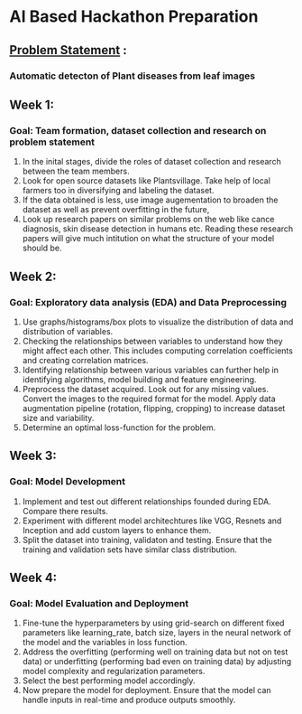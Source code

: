 # AI Based Hackathon Preparation

## <u>Problem Statement</u>   :  
### Automatic detecton of Plant diseases from leaf images

## Week 1: 
### Goal: Team formation, dataset collection and research on problem statement

1. In the inital stages, divide the roles of dataset collection and research between the team members. 
2. Look for open source datasets like Plantsvillage. Take help of local farmers too in diversifying and labeling the dataset. 
3. If the data obtained is less, use image augementation to broaden the dataset as well as prevent overfitting in the future,
4. Look up research papers on similar problems on the web like cance diagnosis, skin disease detection in humans etc. Reading these research papers will give much intitution on what the structure of your model should be.

## Week 2: 
### Goal: Exploratory data analysis (EDA) and Data Preprocessing

1. Use graphs/histograms/box plots to visualize the distribution of data and distribution of variables. 
2. Checking the relationships between variables to understand how they might affect each other. This includes computing correlation coefficients and creating correlation matrices.
3. Identifying relationship between various variables can further help in identifying algorithms, model building and feature engineering.
4. Preprocess the dataset acquired. Look out for any missing values. Convert the images to the required format for the model. Apply data augmentation pipeline (rotation, flipping, cropping) to increase dataset size and variability.
5. Determine an optimal loss-function for the problem.

## Week 3: 
### Goal: Model Development

1. Implement and test out different relationships founded during EDA. Compare there results.
2. Experiment with different model architechtures like VGG, Resnets and Inception and add custom layers to enhance them.
3. Split the dataset into training, validaton and testing. Ensure that the training and validation sets have similar class distribution.

## Week 4:
### Goal: Model Evaluation and Deployment

1. Fine-tune the hyperparameters by using grid-search on different fixed parameters like learning_rate, batch size, layers in the neural network of the model and the variables in loss function.
2. Address the overfitting (performing well on training data but not on test data) or underfitting (performing bad even on training data) by adjusting model complexity and regularization parameters.
3. Select the best performing model accordingly.
4. Now prepare the model for deployment. Ensure that the model can handle inputs in real-time and produce outputs smoothly.
